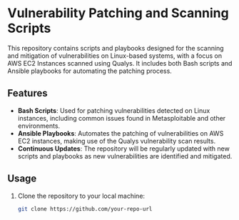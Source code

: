 # Vulnerability Patching and Scanning Scripts

This repository contains scripts and playbooks designed for the scanning and mitigation of vulnerabilities on Linux-based systems, with a focus on AWS EC2 Instances scanned using Qualys. It includes both Bash scripts and Ansible playbooks for automating the patching process.

## Features

- **Bash Scripts**: Used for patching vulnerabilities detected on Linux instances, including common issues found in Metasploitable and other environments.
- **Ansible Playbooks**: Automates the patching of vulnerabilities on AWS EC2 instances, making use of the Qualys vulnerability scan results.
- **Continuous Updates**: The repository will be regularly updated with new scripts and playbooks as new vulnerabilities are identified and mitigated.

## Usage

1. Clone the repository to your local machine:
   ```bash
   git clone https://github.com/your-repo-url
